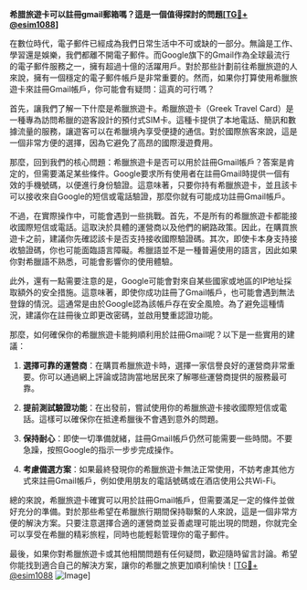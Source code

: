 **希腊旅遊卡可以註冊gmail郵箱嗎？這是一個值得探討的問題[[TG💪+ @esim1088](https://t.me/s/esim1088)]**

在數位時代，電子郵件已經成為我們日常生活中不可或缺的一部分。無論是工作、學習還是娛樂，我們都離不開電子郵件。而Google旗下的Gmail作為全球最流行的電子郵件服務之一，擁有超過十億的活躍用戶。對於那些計劃前往希臘旅遊的人來說，擁有一個穩定的電子郵件帳戶是非常重要的。然而，如果你打算使用希臘旅遊卡來註冊Gmail帳戶，你可能會有疑問：這真的可行嗎？

首先，讓我們了解一下什麼是希臘旅遊卡。希臘旅遊卡（Greek Travel Card）是一種專為訪問希臘的遊客設計的預付式SIM卡。這種卡提供了本地電話、簡訊和數據流量的服務，讓遊客可以在希臘境內享受便捷的通信。對於國際旅客來說，這是一個非常方便的選擇，因為它避免了高昂的國際漫遊費用。

那麼，回到我們的核心問題：希臘旅遊卡是否可以用於註冊Gmail帳戶？答案是肯定的，但需要滿足某些條件。Google要求所有使用者在註冊Gmail時提供一個有效的手機號碼，以便進行身份驗證。這意味著，只要你持有希臘旅遊卡，並且該卡可以接收來自Google的短信或電話驗證，那麼你就有可能成功註冊Gmail帳戶。

不過，在實際操作中，可能會遇到一些挑戰。首先，不是所有的希臘旅遊卡都能接收國際短信或電話。這取決於具體的運營商以及他們的網路政策。因此，在購買旅遊卡之前，建議你先確認該卡是否支持接收國際驗證碼。其次，即使卡本身支持接收驗證碼，你也可能面臨語言障礙。希臘語並不是一種普遍使用的語言，因此如果你對希臘語不熟悉，可能會影響你的使用體驗。

此外，還有一點需要注意的是，Google可能會對來自某些國家或地區的IP地址採取額外的安全措施。這意味著，即使你成功註冊了Gmail帳戶，也可能會遇到無法登錄的情況。這通常是由於Google認為該帳戶存在安全風險。為了避免這種情況，建議你在註冊後立即更改密碼，並啟用雙重認證功能。

那麼，如何確保你的希臘旅遊卡能夠順利用於註冊Gmail呢？以下是一些實用的建議：

1. **選擇可靠的運營商**：在購買希臘旅遊卡時，選擇一家信譽良好的運營商非常重要。你可以通過網上評論或諮詢當地居民來了解哪些運營商提供的服務最可靠。

2. **提前測試驗證功能**：在出發前，嘗試使用你的希臘旅遊卡接收國際短信或電話。這樣可以確保你在抵達希臘後不會遇到意外的問題。

3. **保持耐心**：即使一切準備就緒，註冊Gmail帳戶仍然可能需要一些時間。不要急躁，按照Google的指示一步步完成操作。

4. **考慮備選方案**：如果最終發現你的希臘旅遊卡無法正常使用，不妨考慮其他方式來註冊Gmail帳戶，例如使用朋友的電話號碼或在酒店使用公共Wi-Fi。

總的來說，希臘旅遊卡確實可以用於註冊Gmail帳戶，但需要滿足一定的條件並做好充分的準備。對於那些希望在希臘旅行期間保持聯繫的人來說，這是一個非常方便的解決方案。只要注意選擇合適的運營商並妥善處理可能出現的問題，你就完全可以享受在希臘的精彩旅程，同時也能輕鬆管理你的電子郵件。

最後，如果你對希臘旅遊卡或其他相關問題有任何疑問，歡迎隨時留言討論。希望你能找到適合自己的解決方案，讓你的希臘之旅更加順利愉快！[[TG💪+ @esim1088](https://t.me/s/esim1088) ![Image](https://i.postimg.cc/4NQfJmqS/Snipaste-2025-05-13-00-14-12.png)]